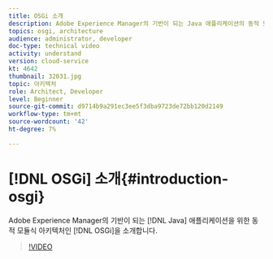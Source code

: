```yaml
---
title: OSGi 소개
description: Adobe Experience Manager의 기반이 되는 Java 애플리케이션의 동적 모듈식 아키텍처인 OSGi를 소개합니다.
topics: osgi, architecture
audience: administrator, developer
doc-type: technical video
activity: understand
version: cloud-service
kt: 4642
thumbnail: 32031.jpg
topic: 아키텍처
role: Architect, Developer
level: Beginner
source-git-commit: d9714b9a291ec3ee5f3dba9723de72bb120d2149
workflow-type: tm+mt
source-wordcount: '42'
ht-degree: 7%

---
```



# [!DNL OSGi] 소개{#introduction-osgi}

Adobe Experience Manager의 기반이 되는 [!DNL Java] 애플리케이션을 위한 동적 모듈식 아키텍처인 [!DNL OSGi]을 소개합니다.

>[!VIDEO](https://video.tv.adobe.com/v/32031/?quality=12&learn=on)